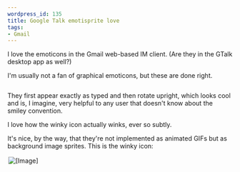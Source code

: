 ```yaml
--- 
wordpress_id: 135
title: Google Talk emotisprite love
tags: 
- Gmail
---
```

I love the emoticons in the Gmail web-based IM client. (Are they in the GTalk desktop app as well?)

I'm usually not a fan of graphical emoticons, but these are done right.

<p class="center"><img src="http://henrik.nyh.se/uploads/google_emoticons.gif" class="bordered" alt="" /></p>

They first appear exactly as typed and then rotate upright, which looks cool and is, I imagine, very helpful to any user that doesn't know about the smiley convention.

I love how the winky icon actually winks, ever so subtly.

It's nice, by the way, that they're not implemented as animated GIFs but as background image sprites. This is the winky icon:

<p class="center"><img src="http://mail.google.com/mail/im/emotisprites/wink.png" alt="[Image]" class="bordered" style="padding:2px;" /></p>
